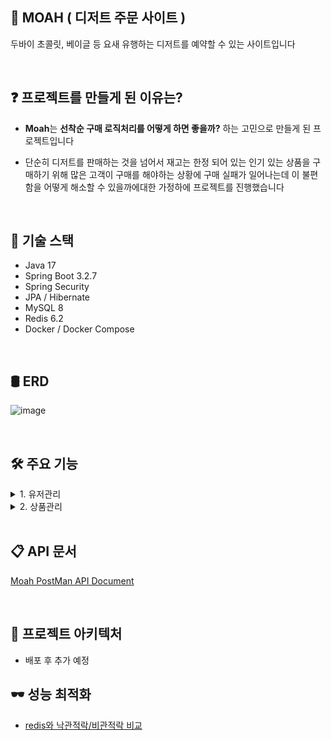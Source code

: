 
## 🍫 MOAH ( 디저트 주문 사이트 ) 

두바이 초콜릿, 베이글 등 요새 유행하는 디저트를 예약할 수 있는 사이트입니다 

<br>


## ❓ 프로젝트를 만들게 된 이유는?
- **Moah**는 **선착순 구매 로직처리를 어떻게 하면 좋을까?** 하는 고민으로 만들게 된 프로젝트입니다 

- 단순히 디저트를 판매하는 것을 넘어서 재고는 한정 되어 있는 인기 있는 상품을 구매하기 위해 많은 고객이 구매를 해야하는 상황에 구매 실패가 일어나는데 이 불편함을 어떻게 해소할 수 있을까에대한 가정하에 프로젝트를 진행했습니다

<br>

## 📐 기술 스택

- Java 17 
- Spring Boot 3.2.7
- Spring Security
- JPA / Hibernate
- MySQL 8
- Redis 6.2
- Docker / Docker Compose

<br>


## 🛢️ ERD 

![image](https://github.com/user-attachments/assets/4520ff66-b582-4210-bbbf-6d346a650e53)

<br>

## 🛠 주요 기능 

<details>
<summary>1. 유저관리 </summary>
<div dir="auto">

<br>

1. 회원가입 기능을 통해 사용자 계정을 생성합니다 
    - 이메일, 비밀번호, 이름, 생년월일, 전화번호, 주소를 저장
    - 비밀번호는 암호화 되어 저장
2. 로그인 및 로그아웃 기능을 통해 사용자는 편리하게 서비스를 이용할 수 있습니다.
    - 이메일, 비밀번호로 로그인
    - jwt 토큰을 활용한 로그인 기능
      - SpringSecurity , JWT 토큰을 활용하여 인증이 성공하면 access Token 발급
    - 사용자는 만료된 액세스 토큰 대신 유효한 리프레시 토큰을 사용하여 새로운 access Token 을 발급
    - 로그아웃 기능
3. 마이페이지를 통해 사용자는 자신의 정보를 업데이트할 수 있습니다.
    - 주소, 전화번호를 업데이트 

</div>
</details>


<details>
<summary>2. 상품관리 </summary>
<div dir="auto">

<br>

1. **상품** 

    - 상품 등록을 등록
    - 전체 상품 리스트를 조회
      - QueryDSL paging 처리 
    - 상품 상세 조회
   

        
        
2. **주문**

    - 주문내역에서는 사용자가 주문한 상품에 대한 상태를 보여주고 상품에 대한 주문 취소, 반품 기능을 제공
        - 주문 상품에 대한 상태 조회(주문 후 D+1에 배송중, D+2일에 배송완료로 변경 처리)
        - 주문 상품에 대한 취소
          - 주문 상태가 배송중이 되기 이전까지만 취소가 가능하며 취소 후에 는 상품의 재고를 복구
          - 주문 취소후 상태는 취소완료로 변경 
        - 상품에 대한 반품
          -  배송 완료 후 D+1일까지만 반품이 가능하고 그이후에는 반품이 불가능 
          -  배송 완료가 된 상품에 대해서만 반품이 가능하며 반품한 상품은 반품 신청 후 D+1에 재고에 반영
          -  재고에 반영된후 상태는 반품완료로 변경

</div>
</details>
<br>

## 📋 API 문서

[Moah PostMan API Document](https://documenter.getpostman.com/view/30861175/2sA3kUFgcG) 

<br>

## 📙 프로젝트 아키텍처 

- 배포 후 추가 예정

## 🕶️ 성능 최적화 

- [ redis와 낙관적락/비관적락 비교 ](https://bottlenose-jelly-b01.notion.site/redis-vs-c409bddcf84d4b52b0b9bf1152c5a2fc?pvs=74)







